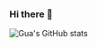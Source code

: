 ### Hi there 👋

![Gua's GitHub stats](https://github-readme-stats.vercel.app/api?username=Guahao31&show_icons=true&theme=tokyonight)

<!--
**Guahao31/Guahao31** is a ✨ _special_ ✨ repository because its `README.md` (this file) appears on your GitHub profile.

Here are some ideas to get you started:

- 🔭 I’m currently working on ...
- 🌱 I’m currently learning ...
- 👯 I’m looking to collaborate on ...
- 🤔 I’m looking for help with ...
- 💬 Ask me about ...
- 📫 How to reach me: ...
- 😄 Pronouns: ...
- ⚡ Fun fact: ...
-->
